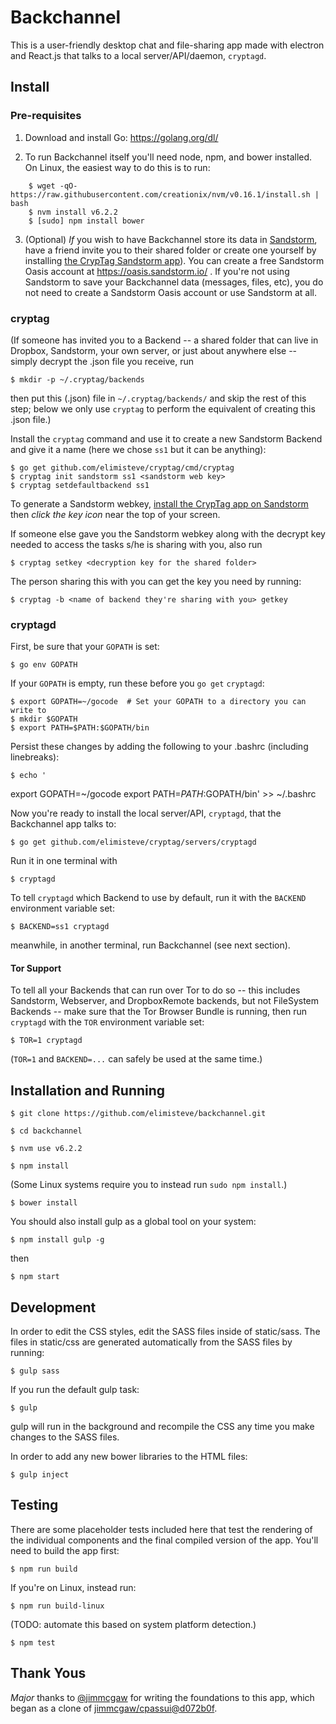 # Backchannel

This is a user-friendly desktop chat and file-sharing app made with
electron and React.js that talks to a local server/API/daemon,
`cryptagd`.


## Install

### Pre-requisites

1. Download and install Go: https://golang.org/dl/

2. To run Backchannel itself you'll need node, npm, and bower
installed. On Linux, the easiest way to do this is to run:

```
    $ wget -qO- https://raw.githubusercontent.com/creationix/nvm/v0.16.1/install.sh | bash
    $ nvm install v6.2.2
    $ [sudo] npm install bower
```

3. (Optional) _If_ you wish to have Backchannel store its data in
[Sandstorm](https://sandstorm.io/), have a friend invite you to their
shared folder or create one yourself by installing [the CrypTag Sandstorm app](https://apps.sandstorm.io/app/mkq3a9jyu6tqvzf7ayqwg620q95p438ajs02j0yx50w2aav4zra0)). You can create a free Sandstorm Oasis account at
https://oasis.sandstorm.io/ . If you're not using Sandstorm to save
your Backchannel data (messages, files, etc), you do not need to
create a Sandstorm Oasis account or use Sandstorm at all.


### cryptag

(If someone has invited you to a Backend -- a shared folder that can
live in Dropbox, Sandstorm, your own server, or just about anywhere
else -- simply decrypt the .json file you receive, run

    $ mkdir -p ~/.cryptag/backends

then put this (.json) file in `~/.cryptag/backends/` and skip the rest
of this step; below we only use `cryptag` to perform the equivalent of
creating this .json file.)

Install the `cryptag` command and use it to create a new Sandstorm
Backend and give it a name (here we chose `ss1` but it can be
anything):

    $ go get github.com/elimisteve/cryptag/cmd/cryptag
    $ cryptag init sandstorm ss1 <sandstorm web key>
    $ cryptag setdefaultbackend ss1

To generate a Sandstorm webkey, [install the CrypTag app on Sandstorm](https://apps.sandstorm.io/app/mkq3a9jyu6tqvzf7ayqwg620q95p438ajs02j0yx50w2aav4zra0)
then _click the key icon_ near the top of your screen.

If someone else gave you the Sandstorm webkey along with the decrypt
key needed to access the tasks s/he is sharing with you, also run

    $ cryptag setkey <decryption key for the shared folder>

The person sharing this with you can get the key you need by running:

    $ cryptag -b <name of backend they're sharing with you> getkey


### cryptagd

First, be sure that your `GOPATH` is set:

    $ go env GOPATH

If your `GOPATH` is empty, run these before you `go get` `cryptagd`:

    $ export GOPATH=~/gocode  # Set your GOPATH to a directory you can write to
    $ mkdir $GOPATH
    $ export PATH=$PATH:$GOPATH/bin

Persist these changes by adding the following to your .bashrc
(including linebreaks):

    $ echo '
export GOPATH=~/gocode
export PATH=$PATH:$GOPATH/bin' >> ~/.bashrc


Now you're ready to install the local server/API, `cryptagd`, that the
Backchannel app talks to:

    $ go get github.com/elimisteve/cryptag/servers/cryptagd

Run it in one terminal with

    $ cryptagd

To tell `cryptagd` which Backend to use by default, run it with the
`BACKEND` environment variable set:

    $ BACKEND=ss1 cryptagd

meanwhile, in another terminal, run Backchannel (see next section).


#### Tor Support

To tell all your Backends that can run over Tor to do so -- this
includes Sandstorm, Webserver, and DropboxRemote backends, but not
FileSystem Backends -- make sure that the Tor Browser Bundle is
running, then run `cryptagd` with the `TOR` environment variable set:

    $ TOR=1 cryptagd

(`TOR=1` and `BACKEND=...` can safely be used at the same time.)


## Installation and Running

``` $ git clone https://github.com/elimisteve/backchannel.git ```

``` $ cd backchannel ```

``` $ nvm use v6.2.2 ```

``` $ npm install ```

(Some Linux systems require you to instead run `sudo npm install`.)

``` $ bower install ```

You should also install gulp as a global tool on your system:

``` $ npm install gulp -g ```

then

``` $ npm start ```


## Development

In order to edit the CSS styles, edit the SASS files inside of static/sass. The files in static/css are
generated automatically from the SASS files by running:

``` $ gulp sass ```

If you run the default gulp task:

``` $ gulp ```

gulp will run in the background and recompile the CSS any time you make changes to the SASS files.

In order to add any new bower libraries to the HTML files:

``` $ gulp inject ```

## Testing

There are some placeholder tests included here that test the rendering of the individual components
and the final compiled version of the app. You'll need to build the app first:

``` $ npm run build ```

If you're on Linux, instead run:

``` $ npm run build-linux ```

(TODO: automate this based on system platform detection.)

``` $ npm test ```

## Thank Yous

_Major_ thanks to [@jimmcgaw](https://github.com/jimmcgaw) for writing
the foundations to this app, which began as a clone of
[jimmcgaw/cpassui@d072b0f](https://github.com/jimmcgaw/cpassui/commit/d072b0fa8d9c2442a094cae98bf2acafb28154f3).
